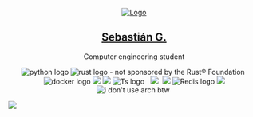 <p align="center">
    <a href="http://r.gallard.me">
        <img src="https://img.icons8.com/external-others-inmotus-design/150/null/external-S-qwerty-keypad-others-inmotus-design-2.png" alt="Logo"/>  
    </a>
    <h2 align="center"><a href="https://r.gallard.me">Sebastián G.</a></h2>
    
    
  <p align="center">Computer engineering student</p>
  <p align="center">
        <img src="https://img.shields.io/badge/Python-3776AB?style=for-the-badge&logo=python&logoColor=white" alt="python logo">
        <img src="https://img.shields.io/badge/Rust-000000?style=for-the-badge&logo=rust&logoColor=white" alt="rust logo - not sponsored by the Rust® Foundation">
        <img src="https://img.shields.io/badge/Oracle-F80000?style=for-the-badge&logo=Oracle&logoColor=white" alt="">
        <img src="https://img.shields.io/badge/docker-%230db7ed.svg?style=for-the-badge&logo=docker&logoColor=white" alt="docker logo">
        <img src="https://img.shields.io/badge/HTML-239120?style=for-the-badge&logo=html5&logoColor=white" /> 
        <img src="https://img.shields.io/badge/CSS-239120?style=for-the-badge&logo=css3&logoColor=white" />
        <img src="https://img.shields.io/badge/TypeScript-007ACC?style=for-the-badge&logo=typescript&logoColor=white" alt="Ts logo">
        <img src="https://img.shields.io/badge/Bootstrap-563D7C?style=for-the-badge&logo=bootstrap&logoColor=white" alt="">
        <img src="https://img.shields.io/badge/Java-ED8B00?style=for-the-badge&logo=openjdk&logoColor=white" alt="">
        <img src="https://img.shields.io/badge/Markdown-000000?style=for-the-badge&logo=markdown&logoColor=white" /> 
        <img src="https://img.shields.io/badge/Shell_Script-121011?style=for-the-badge&logo=gnu-bash&logoColor=white" alt="">
        <img src="https://img.shields.io/badge/MySQL-00000F?style=for-the-badge&logo=mysql&logoColor=white" /> 
        <img src="https://img.shields.io/badge/redis-%23DD0031.svg?&style=for-the-badge&logo=redis&logoColor=white" alt="Redis logo">
        <img src="https://img.shields.io/badge/Git-E34F26?style=for-the-badge&logo=git&logoColor=white" /> 
        <img src="https://img.shields.io/badge/Linux-FCC624?style=for-the-badge&logo=linux&logoColor=black" alt="i don't use arch btw">
        <img src="https://img.shields.io/badge/NeoVim-%2357A143.svg?&style=for-the-badge&logo=neovim&logoColor=white" alt="">
  </p>


![](https://i.imgur.com/waxVImv.png)

<!--    
![Snake Grid Animation](https://github.com/sbgallardo/sbgallardo/blob/public/github-grid-snake.svg)
-->

<!--
<p align="center">
    <a target="_blank" href="https://icons8.com/icon/NqljgLAsOW6P/s">S icon by Icons8</a>
</p>
-->

